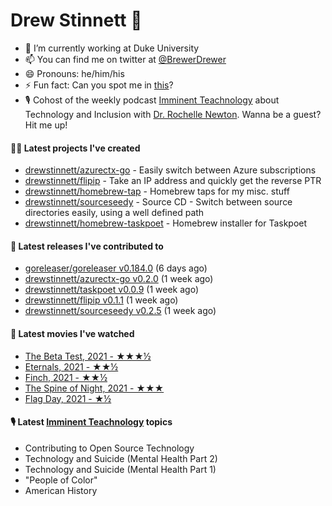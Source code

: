 
# Drew Stinnett 👋

- 🔭 I’m currently working at Duke University
- 📫 You can find me on twitter at [@BrewerDrewer](https://twitter.com/BrewerDrewer)
- 😄 Pronouns: he/him/his
- ⚡ Fun fact: Can you spot me in [this](https://www.youtube.com/watch?v=oL9WnB0qHBA)?
- 🎙 Cohost of the weekly podcast [Imminent Teachnology](https://podcast.imminentteachnology.com/) about Technology and Inclusion with [Dr. Rochelle Newton](https://www.linkedin.com/in/drrochellenewton/). Wanna be a guest? Hit me up!

#### 👨‍💻 Latest projects I've created
- [drewstinnett/azurectx-go](https://github.com/drewstinnett/azurectx-go) - Easily switch between Azure subscriptions
- [drewstinnett/flipip](https://github.com/drewstinnett/flipip) - Take an IP address and quickly get the reverse PTR
- [drewstinnett/homebrew-tap](https://github.com/drewstinnett/homebrew-tap) - Homebrew taps for my misc. stuff
- [drewstinnett/sourceseedy](https://github.com/drewstinnett/sourceseedy) - Source CD - Switch between source directories easily, using a well defined path
- [drewstinnett/homebrew-taskpoet](https://github.com/drewstinnett/homebrew-taskpoet) - Homebrew installer for Taskpoet

#### 🚀 Latest releases I've contributed to
- [goreleaser/goreleaser v0.184.0](https://github.com/goreleaser/goreleaser/releases/tag/v0.184.0) (6 days ago)
- [drewstinnett/azurectx-go v0.2.0](https://github.com/drewstinnett/azurectx-go/releases/tag/v0.2.0) (1 week ago)
- [drewstinnett/taskpoet v0.0.9](https://github.com/drewstinnett/taskpoet/releases/tag/v0.0.9) (1 week ago)
- [drewstinnett/flipip v0.1.1](https://github.com/drewstinnett/flipip/releases/tag/v0.1.1) (1 week ago)
- [drewstinnett/sourceseedy v0.2.5](https://github.com/drewstinnett/sourceseedy/releases/tag/v0.2.5) (1 week ago)

#### 🍿 Latest movies I've watched
- [The Beta Test, 2021 - ★★★½](https://letterboxd.com/mondodrew/film/the-beta-test/)
- [Eternals, 2021 - ★★½](https://letterboxd.com/mondodrew/film/eternals/)
- [Finch, 2021 - ★★½](https://letterboxd.com/mondodrew/film/finch/)
- [The Spine of Night, 2021 - ★★★](https://letterboxd.com/mondodrew/film/the-spine-of-night/)
- [Flag Day, 2021 - ★½](https://letterboxd.com/mondodrew/film/flag-day/)

#### 🎙 Latest [Imminent Teachnology](https://podcast.imminentteachnology.com/) topics
- Contributing to Open Source Technology
- Technology and Suicide (Mental Health Part 2)
- Technology and Suicide (Mental Health Part 1)
- &#34;People of Color&#34;
- American History